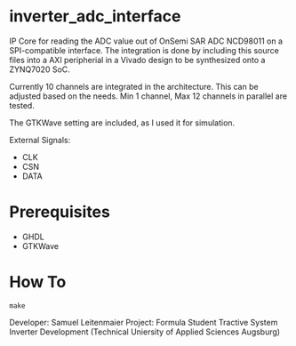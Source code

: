 # inverter_adc_interface
IP Core for reading the ADC value out of OnSemi SAR ADC NCD98011 on a SPI-compatible interface.
The integration is done by including this source files into a AXI peripherial in a Vivado design to be synthesized onto a ZYNQ7020 SoC.

Currently 10 channels are integrated in the architecture. This can be adjusted based on the needs. Min 1 channel, Max 12 channels in parallel are tested.

The GTKWave setting are included, as I used it for simulation.

External Signals:
- CLK
- CSN
- DATA

# Prerequisites

- GHDL 
- GTKWave

# How To

``make``


Developer:
Samuel Leitenmaier 
Project: Formula Student Tractive System Inverter Development (Technical Uniersity of Applied Sciences Augsburg)
